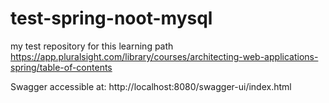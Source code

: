 # test-spring-noot-mysql
my test repository for this learning path https://app.pluralsight.com/library/courses/architecting-web-applications-spring/table-of-contents

Swagger accessible at: http://localhost:8080/swagger-ui/index.html